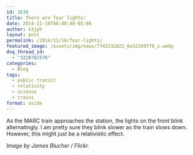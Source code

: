 ```yaml
---
id: 1636
title: There are four lights!
date: 2014-11-16T08:40:48-05:00
author: k3jph
layout: post
permalink: /2014/11/16/four-lights/
featured_image: /assets/img/news/7742232822_6e32399ff6_z.webp
dsq_thread_id:
  - "3228782576"
categories:
  - Blog
tags:
  - public transit
  - relativity
  - science
  - trains
format: aside
---
```


As the MARC train approaches the station, the lights on the front blink alternatingly.  I am pretty sure they blink slower as the train slows down.  However, this might just be a relativistic effect.

_Image by James Blucher / Flickr._
